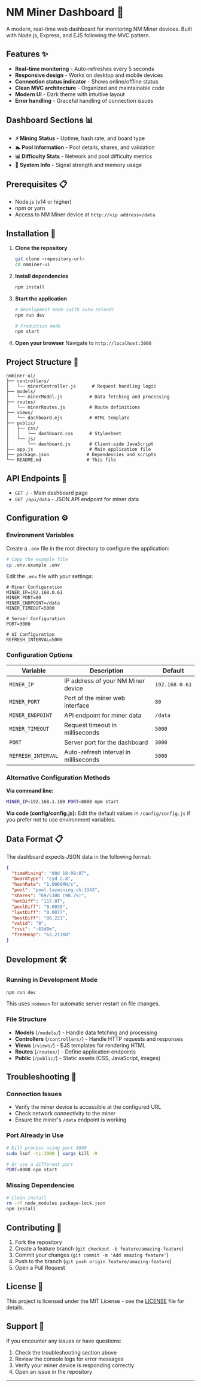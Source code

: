 # NM Miner Dashboard 🔧

A modern, real-time web dashboard for monitoring NM Miner devices. Built with Node.js, Express, and EJS following the MVC pattern.

## Features ✨

- **Real-time monitoring** - Auto-refreshes every 5 seconds
- **Responsive design** - Works on desktop and mobile devices
- **Connection status indicator** - Shows online/offline status
- **Clean MVC architecture** - Organized and maintainable code
- **Modern UI** - Dark theme with intuitive layout
- **Error handling** - Graceful handling of connection issues

## Dashboard Sections 📊

- **⚡ Mining Status** - Uptime, hash rate, and board type
- **🏊 Pool Information** - Pool details, shares, and validation
- **📊 Difficulty Stats** - Network and pool difficulty metrics
- **📡 System Info** - Signal strength and memory usage

## Prerequisites 📋

- Node.js (v14 or higher)
- npm or yarn
- Access to NM Miner device at `http://<ip address>/data`

## Installation 🚀

1. **Clone the repository**
   ```bash
   git clone <repository-url>
   cd nmminer-ui
   ```

2. **Install dependencies**
   ```bash
   npm install
   ```

3. **Start the application**
   ```bash
   # Development mode (with auto-reload)
   npm run dev
   
   # Production mode
   npm start
   ```

4. **Open your browser**
   Navigate to `http://localhost:3000`

## Project Structure 📁

```
nmminer-ui/
├── controllers/
│   └── minerController.js      # Request handling logic
├── models/
│   └── minerModel.js          # Data fetching and processing
├── routes/
│   └── minerRoutes.js         # Route definitions
├── views/
│   └── dashboard.ejs          # HTML template
├── public/
│   ├── css/
│   │   └── dashboard.css      # Stylesheet
│   └── js/
│       └── dashboard.js       # Client-side JavaScript
├── app.js                     # Main application file
├── package.json              # Dependencies and scripts
└── README.md                 # This file
```

## API Endpoints 🔌

- `GET /` - Main dashboard page
- `GET /api/data` - JSON API endpoint for miner data

## Configuration ⚙️

### Environment Variables
Create a `.env` file in the root directory to configure the application:

```bash
# Copy the example file
cp .env.example .env
```

Edit the `.env` file with your settings:

```env
# Miner Configuration
MINER_IP=192.168.0.61
MINER_PORT=80
MINER_ENDPOINT=/data
MINER_TIMEOUT=5000

# Server Configuration
PORT=3000

# UI Configuration
REFRESH_INTERVAL=5000
```

### Configuration Options

| Variable | Description | Default |
|----------|-------------|---------|
| `MINER_IP` | IP address of your NM Miner device | `192.168.0.61` |
| `MINER_PORT` | Port of the miner web interface | `80` |
| `MINER_ENDPOINT` | API endpoint for miner data | `/data` |
| `MINER_TIMEOUT` | Request timeout in milliseconds | `5000` |
| `PORT` | Server port for the dashboard | `3000` |
| `REFRESH_INTERVAL` | Auto-refresh interval in milliseconds | `5000` |

### Alternative Configuration Methods

**Via command line:**
```bash
MINER_IP=192.168.1.100 PORT=8080 npm start
```

**Via code (config/config.js):**
Edit the default values in `/config/config.js` if you prefer not to use environment variables.

## Data Format 📋

The dashboard expects JSON data in the following format:

```json
{
  "timeMining": "00d 18:09:07",
  "boardtype": "cyd 2.8",
  "hashRate": "1.0066MH/s",
  "pool": "pool.tazmining.ch:3343",
  "shares": "69/5308 (98.7%)",
  "netDiff": "117.0T",
  "poolDiff": "0.0035",
  "lastDiff": "0.0077",
  "bestDiff": "88.221",
  "valid": "0",
  "rssi": "-63dBm",
  "freeHeap": "63.211KB"
}
```

## Development 🛠️

### Running in Development Mode
```bash
npm run dev
```
This uses `nodemon` for automatic server restart on file changes.

### File Structure
- **Models** (`/models/`) - Handle data fetching and processing
- **Controllers** (`/controllers/`) - Handle HTTP requests and responses
- **Views** (`/views/`) - EJS templates for rendering HTML
- **Routes** (`/routes/`) - Define application endpoints
- **Public** (`/public/`) - Static assets (CSS, JavaScript, images)

## Troubleshooting 🔧

### Connection Issues
- Verify the miner device is accessible at the configured URL
- Check network connectivity to the miner
- Ensure the miner's `/data` endpoint is working

### Port Already in Use
```bash
# Kill process using port 3000
sudo lsof -ti:3000 | xargs kill -9

# Or use a different port
PORT=8080 npm start
```

### Missing Dependencies
```bash
# Clean install
rm -rf node_modules package-lock.json
npm install
```

## Contributing 🤝

1. Fork the repository
2. Create a feature branch (`git checkout -b feature/amazing-feature`)
3. Commit your changes (`git commit -m 'Add amazing feature'`)
4. Push to the branch (`git push origin feature/amazing-feature`)
5. Open a Pull Request

## License 📄

This project is licensed under the MIT License - see the [LICENSE](LICENSE) file for details.

## Support 💬

If you encounter any issues or have questions:

1. Check the troubleshooting section above
2. Review the console logs for error messages
3. Verify your miner device is responding correctly
4. Open an issue in the repository

---
